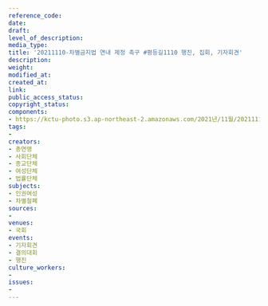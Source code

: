 ```yaml
---
reference_code: 
date: 
draft: 
level_of_description: 
media_type: 
title: '20211110-차별금지법 연내 제정 촉구 #평등길1110 행진, 집회, 기자회견'
description: 
weight: 
modified_at: 
created_at: 
link: 
public_access_status: 
copyright_status: 
components:
- https://kctu-photo.s3.ap-northeast-2.amazonaws.com/2021년/11월/20211110-차별금지법+연내+제정+촉구+#평등길1110+행진,+집회,+기자회견/_1D20107.jpg
tags:
- 
creators:
- 총연맹
- 사회단체
- 종교단체
- 여성단체
- 법률단체
subjects:
- 인권여성
- 차별철폐
sources:
- 
venues:
- 국회
events:
- 기자회견
- 결의대회
- 행진
culture_workers:
- 
issues:
- 
---
```

